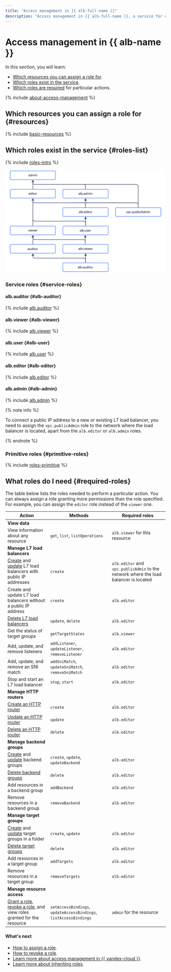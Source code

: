 ```yaml
---
title: "Access management in {{ alb-full-name }}"
description: "Access management in {{ alb-full-name }}, a service for distributing requests across network application backends and for termination of TLS encryption. This section describes the resources for which you can assign a role, the roles existing in the service, and the roles required to perform a particular action."
---
```


# Access management in {{ alb-name }}

In this section, you will learn:
* [Which resources you can assign a role for](#resources).
* [Which roles exist in the service](#roles-list).
* [Which roles are required](#required-roles) for particular actions.

{% include [about-access-management](../../_includes/iam/about-access-management.md) %}

## Which resources you can assign a role for {#resources}

{% include [basic-resources](../../_includes/iam/basic-resources-for-access-control.md) %}

## Which roles exist in the service {#roles-list}

{% include [roles-intro](../../_includes/roles-intro.md) %}

![image](../../_assets/application-load-balancer/security/service-roles-hierarchy.svg)

### Service roles {#service-roles}

#### alb.auditor {#alb-auditor}

{% include [alb.auditor](../../_roles/alb/auditor.md) %}

#### alb.viewer {#alb-viewer}

{% include [alb.viewer](../../_roles/alb/viewer.md) %}

#### alb.user {#alb-user}

{% include [alb.user](../../_roles/alb/user.md) %}

#### alb.editor {#alb-editor}

{% include [alb.editor](../../_roles/alb/editor.md) %}

#### alb.admin {#alb-admin}

{% include [alb.admin](../../_roles/alb/admin.md) %}

   {% note info %}

   To connect a public IP address to a new or existing L7 load balancer, you need to assign the `vpc.publicAdmin` role to the network where the load balancer is located, apart from the `alb.editor` or `alb.admin` roles.

   {% endnote %}

### Primitive roles {#primitive-roles}

{% include [roles-primitive](../../_includes/roles-primitive.md) %}

## What roles do I need {#required-roles}

The table below lists the roles needed to perform a particular action. You can always assign a role granting more permissions than the role specified. For example, you can assign the `editor` role instead of the `viewer` one.

| Action | Methods | Required roles |
----- | ----- | -----
| **View data** | |
| View information about any resource | `get`, `list`, `listOperations` | `alb.viewer` for this resource |
| **Manage L7 load balancers** | |
| [Create](../operations/application-load-balancer-create.md) and [update](../operations/application-load-balancer-update.md) L7 load balancers with public IP addresses | `create` | `alb.editor` and `vpc.publicAdmin` to the network where the load balancer is located |
| Create and update L7 load balancers without a public IP address | `create` | `alb.editor` |
| [Delete L7 load balancers](../operations/application-load-balancer-delete.md) | `update`, `delete` | `alb.editor` |
| Get the status of target groups | `getTargetStates` | `alb.viewer` |
| Add, update, and remove listeners | `addListener`, `updateListener`, `removeListener` | `alb.editor` |
| Add, update, and remove an SNI match | `addSniMatch`, `updateSniMatch`, `removeSniMatch` | `alb.editor` |
| Stop and start an L7 load balancer | `stop`, `start` | `alb.editor` |
| **Manage HTTP routers** | |
| [Create an HTTP router](../operations/http-router-create.md) | `create` | `alb.editor` |
| [Update an HTTP router](../operations/http-router-update.md) | `update` | `alb.editor` |
| [Delete an HTTP router](../operations/http-router-delete.md) | `delete` | `alb.editor` |
| **Manage backend groups** | |
| [Create](../operations/backend-group-create.md) and [update](../operations/backend-group-update.md) backend groups | `create`, `update`, `updateBackend` | `alb.editor` |
| [Delete backend groups](../operations/backend-group-delete.md) | `delete` | `alb.editor` |
| Add resources in a backend group | `addBackend` | `alb.editor` |
| Remove resources in a backend group | `removeBackend` | `alb.editor` |
| **Manage target groups** | |
| [Create](../operations/target-group-create.md) and [update](../operations/target-group-update.md) target groups in a folder | `create`, `update` | `alb.editor` |
| [Delete target groups](../operations/target-group-delete.md) | `delete` | `alb.editor` |
| Add resources in a target group | `addTargets` | `alb.editor` |
| Remove resources in a target group | `removeTargets` | `alb.editor` |
| **Manage resource access** | |
| [Grant a role](../../iam/operations/roles/grant.md), [revoke a role](../../iam/operations/roles/revoke.md), and view roles granted for the resource | `setAccessBindings`, `updateAccessBindings`, `listAccessBindings` | `admin` for the resource |

#### What's next

* [How to assign a role](../../iam/operations/roles/grant.md).
* [How to revoke a role](../../iam/operations/roles/revoke.md).
* [Learn more about access management in {{ yandex-cloud }}](../../iam/concepts/access-control/index.md).
* [Learn more about inheriting roles](../../resource-manager/concepts/resources-hierarchy.md#access-rights-inheritance).
